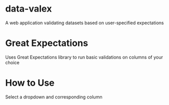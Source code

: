# data-valex
A web application validating datasets based on user-specified expectations

# Great Expectations
Uses Great Expectations library to run basic validations on columns of your choice

# How to Use
Select a dropdown and corresponding column